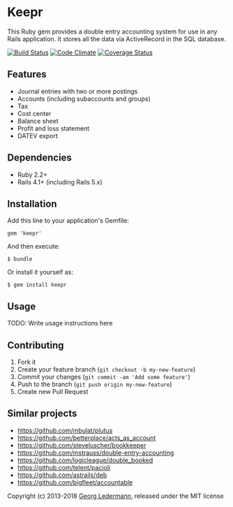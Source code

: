 # Keepr

This Ruby gem provides a double entry accounting system for use in any Rails application. It stores all the data via ActiveRecord in the SQL database.

[![Build Status](https://travis-ci.org/ledermann/keepr.svg?branch=master)](https://travis-ci.org/ledermann/keepr)
[![Code Climate](https://codeclimate.com/github/ledermann/keepr/badges/gpa.svg)](https://codeclimate.com/github/ledermann/keepr)
[![Coverage Status](https://coveralls.io/repos/ledermann/keepr/badge.svg?branch=master)](https://coveralls.io/r/ledermann/keepr?branch=master)

## Features

* Journal entries with two or more postings
* Accounts (including subaccounts and groups)
* Tax
* Cost center
* Balance sheet
* Profit and loss statement
* DATEV export


## Dependencies

* Ruby 2.2+
* Rails 4.1+ (including Rails 5.x)


## Installation

Add this line to your application's Gemfile:

    gem 'keepr'

And then execute:

    $ bundle

Or install it yourself as:

    $ gem install keepr


## Usage

TODO: Write usage instructions here


## Contributing

1. Fork it
2. Create your feature branch (`git checkout -b my-new-feature`)
3. Commit your changes (`git commit -am 'Add some feature'`)
4. Push to the branch (`git push origin my-new-feature`)
5. Create new Pull Request


## Similar projects

* https://github.com/mbulat/plutus
* https://github.com/betterplace/acts_as_account
* https://github.com/steveluscher/bookkeeper
* https://github.com/mstrauss/double-entry-accounting
* https://github.com/logicleague/double_booked
* https://github.com/telent/pacioli
* https://github.com/astrails/deb
* https://github.com/bigfleet/accountable


Copyright (c) 2013-2018 [Georg Ledermann](http://www.georg-ledermann.de), released under the MIT license
